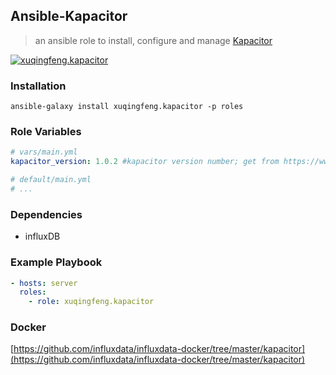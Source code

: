 ## Ansible-Kapacitor
> an ansible role to install, configure and manage [Kapacitor](https://www.influxdata.com/time-series-platform/kapacitor/)

[![xuqingfeng.kapacitor](https://img.shields.io/badge/role-xuqingfeng.kapacitor-blue.svg?style=flat-square)](https://galaxy.ansible.com/xuqingfeng/kapacitor/)

### Installation

`ansible-galaxy install xuqingfeng.kapacitor -p roles`

### Role Variables

```yaml
# vars/main.yml
kapacitor_version: 1.0.2 #kapacitor version number; get from https://www.influxdata.com/downloads/

# default/main.yml
# ...
```
### Dependencies

- influxDB

### Example Playbook

```yaml
- hosts: server
  roles:
    - role: xuqingfeng.kapacitor
```

### Docker

[https://github.com/influxdata/influxdata-docker/tree/master/kapacitor](https://github.com/influxdata/influxdata-docker/tree/master/kapacitor)




